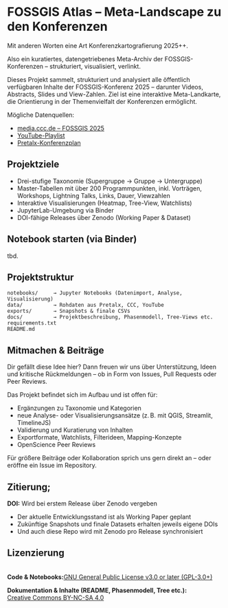 # FOSSGIS Atlas – Meta-Landscape zu den Konferenzen

Mit anderen Worten eine Art Konferenzkartografierung 2025++.

Also ein kuratiertes, datengetriebenes Meta-Archiv der FOSSGIS-Konferenzen – strukturiert, visualisiert, verlinkt.

Dieses Projekt sammelt, strukturiert und analysiert alle öffentlich verfügbaren Inhalte der FOSSGIS-Konferenz 2025 – darunter Videos, Abstracts, Slides und View-Zahlen. Ziel ist eine interaktive Meta-Landkarte, die Orientierung in der Themenvielfalt der Konferenzen ermöglicht.

Mögliche Datenquellen:

- [media.ccc.de – FOSSGIS 2025](https://media.ccc.de/c/fossgis2025)
- [YouTube-Playlist](https://www.youtube.com/playlist?list=PLTli5-lbeoia6iMs0ncbq6-N3ngH9Hs5C)
- [Pretalx-Konferenzplan](https://pretalx.com/fossgis2025)

## Projektziele

- Drei-stufige Taxonomie (Supergruppe → Gruppe → Untergruppe)
- Master-Tabellen mit über 200 Programmpunkten, inkl. Vorträgen, Workshops, Lightning Talks, Links, Dauer, Viewzahlen
- Interaktive Visualisierungen (Heatmap, Tree-View, Watchlists)
- JupyterLab-Umgebung via Binder
- DOI-fähige Releases über Zenodo (Working Paper & Dataset)

## Notebook starten (via Binder)

tbd.

## Projektstruktur

```
notebooks/     → Jupyter Notebooks (Datenimport, Analyse, Visualisierung)
data/          → Rohdaten aus Pretalx, CCC, YouTube
exports/       → Snapshots & finale CSVs
docs/          → Projektbeschreibung, Phasenmodell, Tree-Views etc.
requirements.txt
README.md
```

## Mitmachen & Beiträge

Dir gefällt diese Idee hier?
Dann freuen wir uns über Unterstützung, Ideen und kritische Rückmeldungen – ob in Form von Issues, Pull Requests oder Peer Reviews.

Das Projekt befindet sich im Aufbau und ist offen für:

- Ergänzungen zu Taxonomie und Kategorien
- neue Analyse- oder Visualisierungsansätze (z. B. mit QGIS, Streamlit, TimelineJS)
- Validierung und Kuratierung von Inhalten
- Exportformate, Watchlists, Filterideen, Mapping-Konzepte
- OpenScience Peer Reviews

Für größere Beiträge oder Kollaboration sprich uns gern direkt an – oder eröffne ein Issue im Repository.

## Zitierung;

**DOI:** Wird bei erstem Release über Zenodo vergeben

- Der aktuelle Entwicklungsstand ist als Working Paper geplant
- Zukünftige Snapshots und finale Datasets erhalten jeweils eigene DOIs
- Und auch diese Repo wird mit Zenodo pro Release synchronisiert

## Lizenzierung

\
**Code & Notebooks:**[GNU General Public License v3.0 or later (GPL-3.0+)](https://www.gnu.org/licenses/gpl-3.0.html)

**Dokumentation & Inhalte (README, Phasenmodell, Tree etc.):**\
[Creative Commons BY-NC-SA 4.0](https://creativecommons.org/licenses/by-nc-sa/4.0/)
